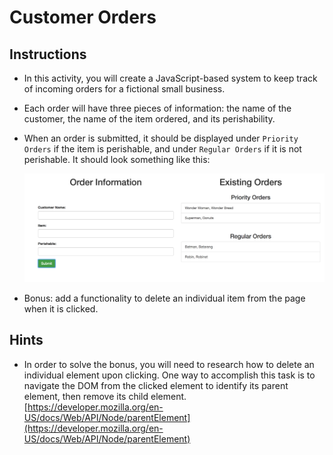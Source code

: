# Customer Orders

## Instructions

* In this activity, you will create a JavaScript-based system to keep track of incoming orders for a fictional small business.

* Each order will have three pieces of information: the name of the customer, the name of the item ordered, and its perishability.

* When an order is submitted, it should be displayed under `Priority Orders` if the item is perishable, and under `Regular Orders` if it is not perishable. It should look something like this:

  ![order.png](order.png)

* Bonus: add a functionality to delete an individual item from the page when it is clicked.

## Hints

* In order to solve the bonus, you will need to research how to delete an individual element upon clicking. One way to accomplish this task is to navigate the DOM from the clicked element to identify its parent element, then remove its child element. [https://developer.mozilla.org/en-US/docs/Web/API/Node/parentElement](https://developer.mozilla.org/en-US/docs/Web/API/Node/parentElement)
